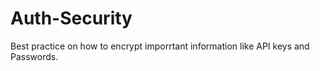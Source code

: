 # Auth-Security
 Best practice on how to encrypt imporrtant information like API keys and Passwords.
